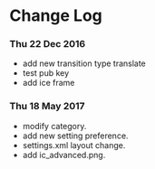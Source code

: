 # Change Log

### Thu 22 Dec 2016
* add new transition type translate
* test pub key
* add ice frame

### Thu 18 May 2017
* modify category.
* add new setting preference.
* settings.xml layout change.
* add ic_advanced.png.
